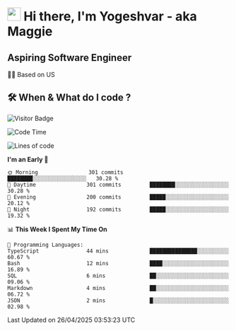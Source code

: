 <h1><img src="https://emojis.slackmojis.com/emojis/images/1531849430/4246/blob-sunglasses.gif?1531849430" width="30"/> Hi there, I'm Yogeshvar - aka Maggie</h1>

## Aspiring Software Engineer
🏂🏻  Based on US 

## 🛠 When & What do I code ?  

![Visitor Badge](https://visitor-badge.feriirawann.repl.co?username=yogeshvar&repo=yogeshvar&label=Visitors&style=plastic&color=%23457BFF&contentType=svg)

<!--START_SECTION:waka-->
![Code Time](http://img.shields.io/badge/Code%20Time-2%2C929%20hrs%201%20min-blue)

![Lines of code](https://img.shields.io/badge/From%20Hello%20World%20I%27ve%20Written-3.9%20million%20lines%20of%20code-blue)

**I'm an Early 🐤** 

```text
🌞 Morning                301 commits         ████████░░░░░░░░░░░░░░░░░   30.28 % 
🌆 Daytime                301 commits         ████████░░░░░░░░░░░░░░░░░   30.28 % 
🌃 Evening                200 commits         █████░░░░░░░░░░░░░░░░░░░░   20.12 % 
🌙 Night                  192 commits         █████░░░░░░░░░░░░░░░░░░░░   19.32 % 
```


📊 **This Week I Spent My Time On** 

```text
💬 Programming Languages: 
TypeScript               44 mins             ███████████████░░░░░░░░░░   60.67 % 
Bash                     12 mins             ████░░░░░░░░░░░░░░░░░░░░░   16.89 % 
SQL                      6 mins              ██░░░░░░░░░░░░░░░░░░░░░░░   09.06 % 
Markdown                 4 mins              ██░░░░░░░░░░░░░░░░░░░░░░░   06.72 % 
JSON                     2 mins              █░░░░░░░░░░░░░░░░░░░░░░░░   02.98 % 
```


 Last Updated on 26/04/2025 03:53:23 UTC
<!--END_SECTION:waka-->
